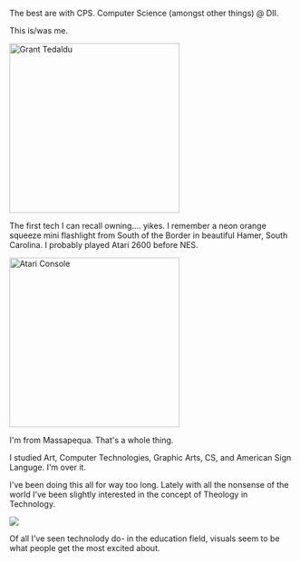 

The best are with CPS.
Computer Science (amongst other things) @ DII.

This is/was me.

<img src="https://www.americanboard.org/blog/wp-content/uploads/2017/01/Grant_Tedaldi.jpg" alt="Grant Tedaldu" height=300px>

The first tech I can recall owning.... yikes.
I remember a neon orange squeeze mini flashlight from South of the Border in beautiful Hamer, South Carolina.
I probably played Atari 2600 before NES.

<img src="https://upload.wikimedia.org/wikipedia/commons/thumb/0/02/Atari-2600-Wood-4Sw-Set.png/1200px-Atari-2600-Wood-4Sw-Set.png" alt="Atari Console" width=300px>

I'm from Massapequa.  That's a whole thing.


I studied Art, Computer Technologies, Graphic Arts, CS, and American Sign Languge.
I'm over it.  

I've been doing this all for way too long.  Lately with all the nonsense of the world I've been slightly interested in the concept of Theology in Technology.

<img src="https://oyster.ignimgs.com/mediawiki/apis.ign.com/futurama/9/96/Preach.png">

Of all I've seen technolody do-  in the education field, visuals seem to be what people get the most excited about.

<!--
**gtedaldi/gtedaldi** is a ✨ _special_ ✨ repository because its `README.md` (this file) appears on your GitHub profile.

Here are some ideas to get you started:

-->
